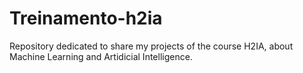 # Treinamento-h2ia
Repository dedicated to share my projects of the course H2IA, about Machine Learning and Artidicial Intelligence.
